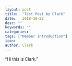 ```yaml
---
layout: post
title:  "Test Post by Clark"
date:   2018-10-22
desc: ""
keywords: ""
categories:
tags: ["Member Introduction"]
icon:
author: Clark
---
```

“Hi this is Clark."

